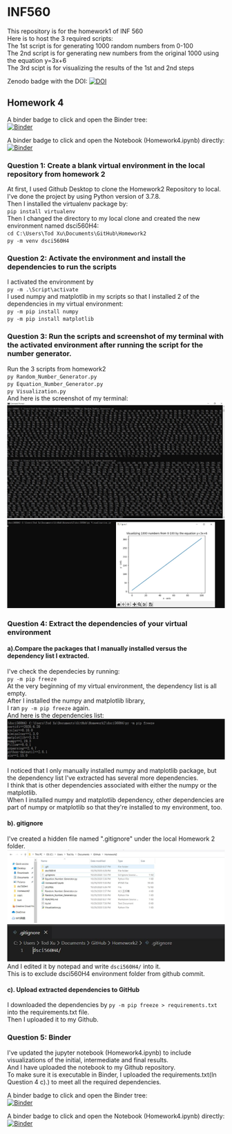 # INF560

 This repository is for the homework1 of INF 560  
 Here is to host the 3 required scripts:  
 The 1st script is for generating 1000 random numbers from 0-100  
 The 2nd script is for generating new numbers from the original 1000 using the equation y=3x+6  
 The 3rd scipt is for visualizing the results of the 1st and 2nd steps    

Zenodo badge with the DOI:  [![DOI](https://zenodo.org/badge/298433408.svg)](https://zenodo.org/badge/latestdoi/298433408)






## Homework 4  

A binder badge to click and open the Binder tree:    
[![Binder](https://mybinder.org/badge_logo.svg)](https://mybinder.org/v2/gh/TodXu/Homework2/master)

A binder badge to click and open the Notebook (Homework4.ipynb) directly:  
[![Binder](https://mybinder.org/badge_logo.svg)](https://mybinder.org/v2/gh/TodXu/Homework2/807523c29ef2ebb7e300e94f7e9c6c8307b61340)


### Question 1:  Create a blank virtual environment in the local repository from homework 2  

At first, I used Github Desktop to clone the Homework2 Repository to local.  
I've done the project by using Python version of 3.7.8.  
Then I installed the virtualenv package by:  
`pip install virtualenv`  
Then I changed the directory to my local clone and created the new environment named dsci560H4:  
`cd C:\Users\Tod Xu\Documents\GitHub\Homework2`  
`py -m venv dsci560H4`  
  
### Question 2: Activate the environment and install the dependencies to run the scripts  

I activated the environment by  
`py -m .\Script\activate`  
I used numpy and matplotlib in my scripts so that I installed 2 of the dependencies in my virtual environment:  
`py -m pip install numpy`  
`py -m pip install matplotlib`  

### Question 3: Run the scripts and screenshot of my terminal with the activated environment after running the script for the number generator.  
Run the 3 scripts from homework2  
`py Random_Number_Generator.py`  
`py Equation_Number_Generator.py`  
`py Visualization.py`  
And here is the screenshot of my terminal:  
![image](https://github.com/TodXu/Homework2/blob/master/Terminal1.JPG)
![image](https://github.com/TodXu/Homework2/blob/master/Terminal2.JPG)  

### Question 4: Extract the dependencies of your virtual environment  
#### a).Compare the packages that I manually installed versus the dependency list I extracted.  
I've check the dependecies by running:  
`py -m pip freeze`  
At the very beginning of my virtual environment, the dependency list is all empty.  
After I installed the numpy and matplotlib library,  
I ran `py -m pip freeze` again.  
And here is the dependencies list:  
![image](https://github.com/TodXu/Homework2/blob/master/Freeze.JPG)  

I noticed that I only manually installed numpy and matplotlib package, but the dependency list I've extracted has several more dependencies.  
I think that is other dependencies associated with either the numpy or the matplotlib.  
When I installed numpy and matplotlib dependency, other dependencies are part of numpy or matplotlib so that they're installed to my environment, too.  

#### b). gitignore  
I've created a hidden file named ".gitignore" under the local Homework 2 folder.  
![image](https://github.com/TodXu/Homework2/blob/master/ignore1.JPG)  
![image](https://github.com/TodXu/Homework2/blob/master/ignore2.JPG)  
And I edited it by notepad and write `dsci560H4/` into it.  
This is to exclude dsci560H4 environment folder from github commit.  

#### c). Upload extracted dependencies to GitHub  
I downloaded the dependencies by `py -m pip freeze > requirements.txt` into the requirements.txt file.  
Then I uploaded it to my Github.  

### Question 5: Binder  
I've updated the jupyter notebook (Homework4.ipynb) to include visualizations of the initial, intermediate and final results.  
And I have uploaded the notebook to my Github repository.  
To make sure it is executable in Binder, I uploaded the requirements.txt(In Question 4 c).) to meet all the required dependencies.  

A binder badge to click and open the Binder tree:  
[![Binder](https://mybinder.org/badge_logo.svg)](https://mybinder.org/v2/gh/TodXu/Homework2/master)  
  
  
A binder badge to click and open the Notebook (Homework4.ipynb) directly:  
[![Binder](https://mybinder.org/badge_logo.svg)](https://mybinder.org/v2/gh/TodXu/Homework2/807523c29ef2ebb7e300e94f7e9c6c8307b61340)









